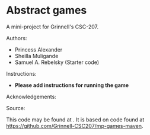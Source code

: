 # Abstract games

A mini-project for Grinnell's CSC-207.

Authors:

* Princess Alexander
* Sheilla Muligande
* Samuel A. Rebelsky (Starter code)

Instructions:

* **Please add instructions for running the game**

Acknowledgements:

Source:

This code may be found at <URL>. It is based on code found at <https://github.com/Grinnell-CSC207/mp-games-maven>.
